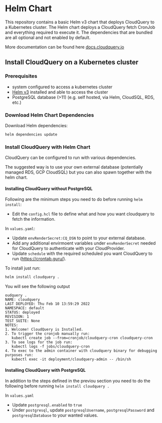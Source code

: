 # Helm Chart

This repository contains a basic Helm v3 chart that deploys CloudQuery to a Kubernetes cluster.
The Helm chart deploys a CloudQuery fetch CronJob and everything required to execute it.
The dependencies that are bundled are all optional and not enabled by default.

More documentation can be found here [docs.cloudquery.io](https://docs.cloudquery.io/docs/deployment/helm-chart)

## Install CloudQuery on a Kubernetes cluster

### Prerequisites

* system configured to access a kubernetes cluster
* [Helm v3](https://helm.sh) installed and able to access the cluster
* PostgreSQL database (>11) (e.g. self hosted, via Helm, CloudSQL, RDS, etc.)

### Download Helm Chart Dependencies

Download Helm dependencies:

```bash
helm dependencies update
```
 
### Install CloudQuery with Helm Chart

CloudQuery can be configured to run with various dependencies.

The suggested way is to use your own external database (potentially managed RDS, GCP CloudSQL) but you can also spawn together with the helm chart.

#### Installing CloudQuery without PostgreSQL

Following are the minimum steps you need to do before running `helm install`:

* Edit the `config.hcl` file to define what and how you want cloudquery to fetch the information.

In `values.yaml`:
* Update `envRenderSecret:CQ_DSN` to point to your external database.
* Add any additional envirmoent variables under `envRenderSecret` needed for CloudQuery to authenticate with your CloudProvider.
* Update `schedule` with the required scheduled you want CloudQuery to run (https://crontab.guru/).

To install just run:

```bash
helm install cloudquery .
```

You will see the following output

```text
oudquery . 
NAME: cloudquery
LAST DEPLOYED: Thu Feb 10 13:59:29 2022
NAMESPACE: default
STATUS: deployed
REVISION: 1
TEST SUITE: None
NOTES:
1. Welcome! CloudQuery is Installed.
2. To trigger the cronjob manually run:
   kubectl create job --from=cronjob/cloudquery-cron cloudquery-cron
3. To see logs for the job run:
   kubectl logs -f jobs/cloudquery-cron
4. To exec to the admin container with cloudquery binary for debugging purposes run:
   kubectl exec -it deployment/cloudquery-admin -- /bin/sh
```

#### Installing CloudQuery with PostgreSQL

In addition to the steps defined in the previou section you need to do the following before running `helm install cloudquery .`

In `values.yaml`
* Update `postgresql.enabled` to `true`
* Under `postgresql`, update `postgresqlUsername`,  `postgresqlPassword` and `postgresqlDatabase` to your wanted values.